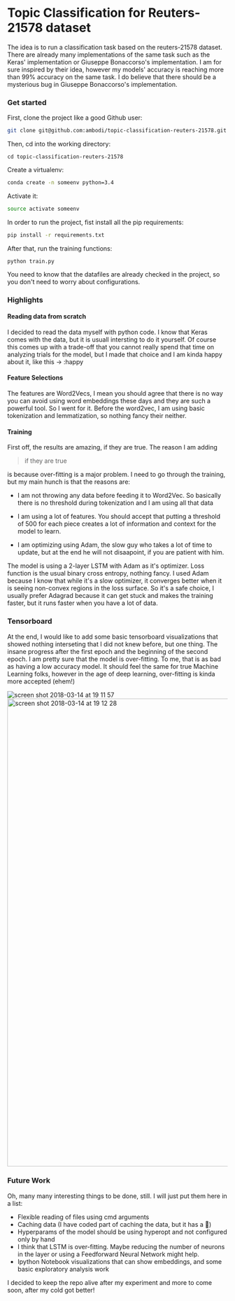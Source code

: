 # Topic Classification for Reuters-21578 dataset

The idea is to run a classification task based on the reuters-21578 dataset. There are already many implementations of the same task
such as the Keras' implementation or Giuseppe Bonaccorso's implementation. I am for sure inspired by their idea, however my models' accuracy
is reaching more than 99% accuracy on the same task. I do believe that there should be a mysterious bug in Giuseppe Bonaccorso's implementation.



### Get started

First, clone the project like a good Github user:
```bash
git clone git@github.com:ambodi/topic-classification-reuters-21578.git
```

Then, cd into the working directory:

```
cd topic-classification-reuters-21578
```

Create a virtualenv:

```bash
conda create -n someenv python=3.4
```

Activate it:
```bash
source activate someenv
```


In order to run the project, fist install all the pip requirements:

```bash
pip install -r requirements.txt
```

After that, run the training functions:

```
python train.py

```

You need to know that the datafiles are already checked in the project, so you don't need to worry about configurations.


### Highlights

#### Reading data from scratch
I decided to read the data myself with python code. I know that Keras comes with the data, but it is usuall intersting to do it yourself.
Of course this comes up with a trade-off that you cannot really spend that time on analyzing trials for the model, but I made that choice and I am
kinda happy about it, like this -> :happy

#### Feature Selections
The features are Word2Vecs, I mean you should agree that there is no way you can avoid using word embeddings these days and they are such a powerful
tool. So I went for it. Before the word2vec, I am using basic tokenization and lemmatization, so nothing fancy their neither.


#### Training
First off, the results are amazing, if they are true. The reason I am adding 

>if they are true

is because over-fitting is a major problem. I need to go through the training, but my main hunch is that the reasons are:

* I am not throwing any data before feeding it to Word2Vec. So basically there is no threshold during tokenization and I am using all that data

* I am using a lot of features. You should accept that putting a threshold of 500 for each piece creates a lot of information 
and context for the model to learn.

* I am optimizing using Adam, the slow guy who takes a lot of time to update, but at the end he will not disaapoint, if you are patient with him.



The model is using a 2-layer LSTM with Adam as it's optimizer. Loss function is the usual binary cross entropy, nothing fancy. I used 
Adam because I know that while it's a slow optimizer, it converges better when it is seeing non-convex regions in the loss surface. 
So it's a safe choice, I usually prefer Adagrad because it can get stuck and makes the training faster, but it runs faster when you 
have a lot of data.




### Tensorboard

At the end, I would like to add some basic tensorboard visualizations that showed nothing interseting that I did not knew before, but one thing.
The insane progress after the first epoch and the beginning of the second epoch. I am pretty sure that the model is over-fitting.
To me, that is as bad as having a low accuracy model. It should feel the same for true Machine Learning folks, however in the age of deep learning,
over-fitting is kinda more accepted (ehem!)

<img alt="screen shot 2018-03-14 at 19 11 57" src="https://user-images.githubusercontent.com/6009583/37431785-7c2a5080-27d6-11e8-8474-8645d2299fd0.png">


<img width="1069" alt="screen shot 2018-03-14 at 19 12 28" src="https://user-images.githubusercontent.com/6009583/37431876-bc6d4ada-27d6-11e8-83ea-17f0f5f38ebe.png">


### Future Work

Oh, many many interesting things to be done, still. I will just put them here in  a list:

* Flexible reading of files using cmd arguments
* Caching data (I have coded part of caching the data, but it has a :bug:) 
* Hyperparams of the model should be using hyperopt and not configured only by hand
* I think that LSTM is over-fitting. Maybe reducing the number of neurons in the layer or using a Feedforward Neural Network might help. 
* Ipython Notebook visualizations that can show embeddings, and some basic exploratory analysis work


I decided to keep the repo alive after my experiment and more to come soon, after my cold got better!







